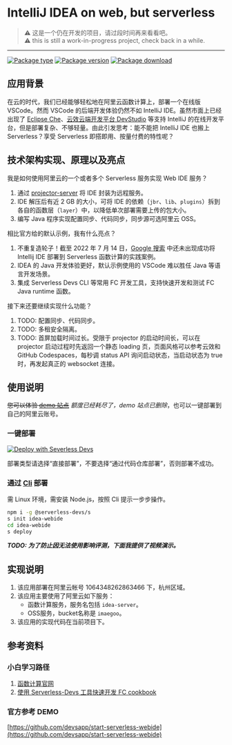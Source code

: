 # IntelliJ IDEA on web, but serverless

> ⚠️ 这是一个仍在开发的项目，请过段时间再来看看吧。<br>
> ⚠️ this is still a work-in-progress project, check back in a while.

----

[![Package type](https://editor.devsapp.cn/icon?package=idea-webide&type=packageType)](https://www.serverless-devs.com)
[![Package version](https://editor.devsapp.cn/icon?package=idea-webide&type=packageVersion)](https://www.devsapp.cn/details.html?name=idea-webide)
[![Package download](https://editor.devsapp.cn/icon?package=idea-webide&type=packageDownload)](https://www.devsapp.cn/details.html?name=idea-webide)

## 应用背景

在云的时代，我们已经能够轻松地在阿里云函数计算上，部署一个在线版 VSCode。然而 VSCode 的后端开发体验仍然不如 IntelliJ IDE。虽然市面上已经出现了 [Eclipse Che](https://www.eclipse.org/che/)、[云效云端开发平台 DevStudio](https://www.aliyun.com/product/yunxiao/devstudio) 等支持 IntelliJ 的在线开发平台，但是部署复杂、不够轻量。由此引发思考：能不能把 IntelliJ IDE 也搬上 Serverless？享受 Serverless 即搭即用、按量付费的特性呢？

## 技术架构实现、原理以及亮点

我是如何使用阿里云的一个或者多个 Serverless 服务实现 Web IDE 服务？

1. 通过 [projector-server](https://github.com/JetBrains/projector-server) 将 IDE 封装为远程服务。
1. IDE 解压后有近 2 GB 的大小，可将 IDE 的依赖（`jbr`、`lib`、`plugins`）拆到各自的函数层（`layer`）中，以降低单次部署需要上传的包大小。
1. 编写 Java 程序实现配置同步、代码同步，同步源可选阿里云 OSS。

相比官方给的默认示例，我有什么亮点？

1. 不重复造轮子！截至 2022 年 7 月 14 日，[Google 搜索](https://www.google.com/search?q=deploy+intellij+to+serverless) 中还未出现成功将 Intellij IDE 部署到 Serverless 函数计算的实践案例。
1. IDEA 的 Java 开发体验更好，默认示例使用的 VSCode 难以胜任 Java 等语言开发场景。
1. 集成 Serverless Devs CLI 等常用 FC 开发工具，支持快速开发和测试 FC Java runtime 函数。

接下来还要继续实现什么功能？

1. TODO: 配置同步、代码同步。
1. TODO: 多租安全隔离。
1. TODO: 首屏加载时间过长。受限于 projector 的启动时间长，可以在 projector 启动过程时先返回一个静态 loading 页，页面风格可以参考云效和 GitHub Codespaces，每秒调 status API 询问启动状态，当启动状态为 true 时，再发起真正的 websocket 连接。

## 使用说明

~~您可以体验 [demo 站点](http://idea-fc.idea-server.1064348262863466.cn-hangzhou.fc.devsapp.net/)~~ _额度已经耗尽了，demo 站点已删除_，也可以一键部署到自己的阿里云账号。

### 一键部署

[![Deploy with Severless Devs](https://img.alicdn.com/imgextra/i1/O1CN01w5RFbX1v45s8TIXPz_!!6000000006118-55-tps-95-28.svg)](https://fcnext.console.aliyun.com/applications/create?template=idea-webide)

部署类型请选择“直接部署”，不要选择“通过代码仓库部署”，否则部署不成功。

### 通过 [Cli](https://www.serverless-devs.com/serverless-devs/install) 部署

需 Linux 环境，需安装 Node.js，按照 Cli 提示一步步操作。

```sh
npm i -g @serverless-devs/s
s init idea-webide
cd idea-webide
s deploy
```

**_TODO: 为了防止因无法使用影响评测，下面我提供了视频演示。_**

## 实现说明

1. 该应用部署在阿里云帐号 1064348262863466 下，杭州区域。
1. 该应用主要使用了阿里云如下服务：
    * 函数计算服务，服务名包括 `idea-server`。
    * OSS服务，bucket名称是 `imaegoo`。
1. 该应用的实现代码在当前项目下。

## 参考资料

### 小白学习路径

1. [函数计算官网](https://help.aliyun.com/document_detail/52895.html) 
1. [使用 Serverless-Devs 工具快速开发 FC cookbook](https://docs.serverless-devs.com/fc-faq/s_fc_cookbook/readme)

### 官方参考 DEMO

[https://github.com/devsapp/start-serverless-webide](https://github.com/devsapp/start-serverless-webide)
